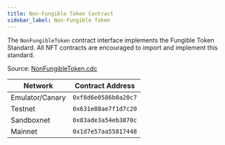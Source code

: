 ```yaml
---
title: Non-Fungible Token Contract
sidebar_label: Non-Fungible Token
---
```


The `NonFungibleToken` contract interface implements the Fungible Token Standard.
All NFT contracts are encouraged to import and implement this standard.

Source: [NonFungibleToken.cdc](https://github.com/onflow/flow-nft/blob/master/contracts/NonFungibleToken.cdc)

| Network         | Contract Address     |
| --------------- | -------------------- |
| Emulator/Canary | `0xf8d6e0586b0a20c7` |
| Testnet         | `0x631e88ae7f1d7c20` |
| Sandboxnet      | `0x83ade3a54eb3870c` |
| Mainnet         | `0x1d7e57aa55817448` |
